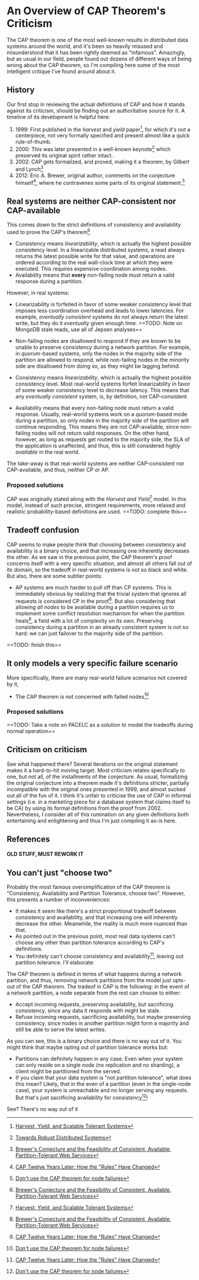 # An Overview of CAP Theorem's Criticism
The CAP theorem is one of the most well-known results in distributed data systems around the world, and it's been so heavily misused and misunderstood that it has been rightly deemed as "infamous". Amazingly, but as usual in our field, people found out dozens of different ways of being wrong about the CAP theorem, so I'm compiling here some of the most intelligent critique I've found around about it.

## History
Our first stop in reviewing the actual definitions of CAP and how it stands against its criticism, should be finding out an authoritative source for it. A timeline of its development is helpful here:

1. 1999: First published in the *harvest* and *yield* paper[^1], for which it's not a centerpiece, not very formally specified and present almost like a quick rule-of-thumb. 
2. 2000: This was later presented in a well-known keynote[^2] which preserved its original spirit rather intact.
3. 2002: CAP gets formalized, and proved, making it a theorem, by Gilbert and Lynch[^3]
4. 2012: Eric A. Brewer, original author, comments on the conjecture himself[^4], where he contravenes some parts of its original statement.[^5]


## Real systems are neither CAP-consistent nor CAP-available
This comes down to the strict definitions of consistency and availability used to prove the CAP's theorem[^3]

* Consistency means *linearizability*, which is actually the highest possible consistency level. In a linearizable distributed systems, a read always returns the latest possible write for that value, and operations are ordered according to the real wall-clock time at which they were executed. This requires expensive coordination among nodes.
* Availability means that **every** non-failing node must return a valid response during a partition.

However, in real systems:

* Linearizability is forfeited in favor of some weaker consistency level that imposes less coordination overhead and leads to lower latencies. For example, *eventually consistent* systems do not always return the latest write, but they do it *eventually* given enough time. ==TODO: Note on MongoDB stale reads, use all of Jepsen analyses==
* Non-failing nodes are disallowed to respond if they are known to be unable to preserve consistency during a network partition. For example, in *quorum*-based systems, only the nodes in the majority side of the partition are allowed to respond, while non-failing nodes in the minority side are disallowed from doing so, as they might be lagging behind.

* Consistency means *linearizability*, which is actually the highest possible consistency level. Most real-world systems forfeit linearizability in favor of some weaker consistency level to decrease latency. This means that any *eventually consistent* system, is, by definition, not CAP-consistent.
* Availability means that every non-failing node must return a valid response. Usually, real-world systems work on a *quorum*-based mode during a partition, so only nodes in the majority side of the partition will continue responding. This means they are not CAP-available, since non-failing nodes will not return valid responses. On the other hand, however, as long as requests get routed to the majority side, the SLA of the application is unaffected, and thus, this is still considered *highly available* in the real world.

The take-away is that real-world systems are neither CAP-consistent nor CAP-available, and thus, neither CP or AP.

### Proposed solutions
CAP was originally stated along with the *Harvest and Yield*[^1] model. In this model, instead of such precise, stringent requirements, more relaxed and realistic probability-based definitions are used. ==TODO: complete this==

## Tradeoff confusion
CAP seems to make people think that choosing between consistency and availability is a binary choice, and that increasing one inherently decreases the other. As we saw in the previous point, the CAP theorem's proof concerns itself with a very specific situation, and almost all others fall out of its domain, so the tradeoff in real-world systems is not so black and white. But also, there are some subtler points:

* AP systems are much harder to pull off than CP systems. This is immediately obvious by realizing that the trivial system that ignores all requests is considered CP in the proof[^3]. But also considering that allowing *all nodes* to be available during a partition requires us to implement some conflict resolution mechanism for when the partition heals[^4], a field with a lot of complexity on its own. Preserving consistency during a partition in an already consistent system is not so hard: we can just failover to the majority side of the partition.

==TODO: finish this==

## It only models a very specific failure scenario
More specifically, there are many real-world failure scenarios not covered by it,

* The CAP theorem is not concerned with failed nodes[^5]

### Proposed solutions
==TODO: Take a note on PACELC as a solution to model the tradeoffs during normal operation==

## Criticism on criticism
See what happened there? Several iterations on the original statement makes it a hard-to-hit moving target. Most criticism relates specifically to one, but not all, of the installments of the conjecture. As usual, formalizing the original conjecture into a theorem made it's definitions stricter, partially incompatible with the original ones presented in 1999, and almost sucked out all of the fun of it. I think it's unfair to criticise the use of CAP in informal settings (i.e. in a marketing piece for a database system that claims itself to be CA) by using its formal definitions from the proof from 2002. Nevertheless, I consider all of this rumination on any given definitions both entertaining and enlightening and thus I'm just compiling it as-is here.

## References
[^1]: [Harvest, Yield, and Scalable Tolerant Systems](https://citeseerx.ist.psu.edu/viewdoc/download?doi=10.1.1.33.411&rep=rep1&type=pdf)
[^2]: [Towards Robust Distributed Systems](https://people.eecs.berkeley.edu/~brewer/cs262b-2004/PODC-keynote.pdf)
[^3]: [Brewer's Conjecture and the Feasibility of Consistent, Available, Partition-Tolerant Web Services](https://citeseerx.ist.psu.edu/viewdoc/download?doi=10.1.1.67.6951&rep=rep1&type=pdf)
[^4]: [CAP Twelve Years Later: How the "Rules" Have Changed](https://www.infoq.com/articles/cap-twelve-years-later-how-the-rules-have-changed/)
[^5]: [Don't use the CAP theorem for node failures](http://blog.thislongrun.com/2015/03/dead-nodes-dont-bite.html)


#### OLD STUFF, MUST REWORK IT

## You can't just "choose two"
Probably the most famous oversimplification of the CAP theorem is "Consistency, Availability and Partition Tolerance, choose two". However, this presents a number of inconveniences:

* It makes it seem like there's a strict proportional tradeoff between consistency and availability, and that increasing one will inherently decrease the other. Meanwhile, the reality is much more nuanced than that.
* As pointed out in the previous point, most real data systems can't choose any other than partition tolerance according to CAP's definitions.
* You definitely can't choose consistency and availability[^4], leaving out partition tolerance. I'll elaborate:

The CAP theorem is defined in terms of what happens during a network partition, and thus, removing network partitions from the model just opts-out of the CAP theorem. The tradeof in CAP is the following: in the event of a network partition, a node separate from the rest can choose to either:
* Accept incoming requests, preserving availability, but sacrificing consistency, since any data it responds with might be stale.
* Refuse incoming requests, sacrificing availability, but maybe preserving consistency, since nodes in another partition might form a majority and still be able to serve the latest writes.

As you can see, this is a binary choice and there is no way out of it. You might think that maybe opting out of partition tolerance works but:
* Partitions can definitely happen in any case. Even when your system can only reside on a single node (no replication and no sharding), a client might be partitioned from the served.
* If you claim that your data system is "not partition tolerance", what does this mean? Likely, that in the even of a partition (even in the single-node case), your system is unreachable and no longer serving any requests. But that's just sacrificing availability for consistency[^5]!

See? There's no way out of it

[^1]: [Please stop calling databases CP or AP](https://martin.kleppmann.com/2015/05/11/please-stop-calling-databases-cp-or-ap.html)
[^2]: [Jepsen: MongoDB stale reads](https://aphyr.com/posts/322-call-me-maybe-mongodb-stale-reads)
[^3]: [Harvest, Yield, and Scalable Tolerant Systems](https://citeseerx.ist.psu.edu/viewdoc/download?doi=10.1.1.33.411&rep=rep1&type=pdf)
[^4]: [You Can't Sacrifice Partition Tolerance](https://codahale.com/you-cant-sacrifice-partition-tolerance/)
[^5]: [Problems with CAP, and Yahoo's little known NoSQL system](https://dbmsmusings.blogspot.com/2010/04/problems-with-cap-and-yahoos-little.html)

